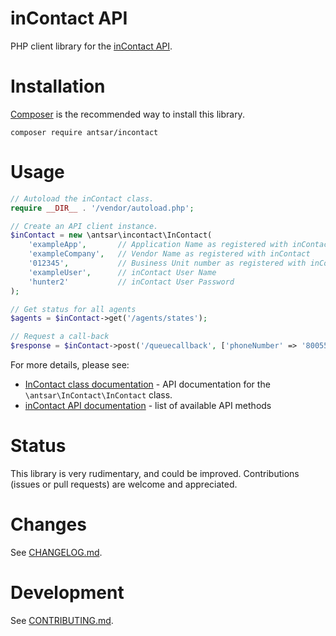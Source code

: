 # inContact API

PHP client library for the [inContact API](https://developer.incontact.com/api/).

# Installation

[Composer](https://getcomposer.org/) is the recommended way to install this library.

`composer require antsar/incontact`

# Usage

```php
// Autoload the inContact class.
require __DIR__ . '/vendor/autoload.php';

// Create an API client instance.
$inContact = new \antsar\incontact\InContact(
    'exampleApp',       // Application Name as registered with inContact
    'exampleCompany',   // Vendor Name as registered with inContact
    '012345',           // Business Unit number as registered with inContact
    'exampleUser',      // inContact User Name
    'hunter2'           // inContact User Password
);

// Get status for all agents
$agents = $inContact->get('/agents/states');

// Request a call-back
$response = $inContact->post('/queuecallback', ['phoneNumber' => '8005550100']);
```

For more details, please see:

* [InContact class documentation](doc/) - API documentation for the `\antsar\InContact\InContact` class.
* [inContact API documentation](https://developer.incontact.com/API) - list of available API methods


# Status

This library is very rudimentary, and could be improved. Contributions (issues or pull requests) are welcome and appreciated.

# Changes

See [CHANGELOG.md](CHANGELOG.md).

# Development

See [CONTRIBUTING.md](CONTRIBUTING.md).
